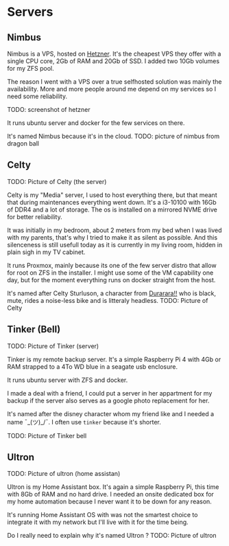 # Servers

## Nimbus

Nimbus is a VPS, hosted on [Hetzner](https://hetzner.com/). It's the cheapest VPS they offer with a single CPU core, 2Gb of RAM and 20Gb of SSD. I added two 10Gb volumes for my ZFS pool.

The reason I went with a VPS over a true selfhosted solution was mainly the availability. More and more people around me depend on my services so I need some reliability.

TODO: screenshot of hetzner

It runs ubuntu server and docker for the few services on there.

It's named Nimbus because it's in the cloud.
TODO: picture of nimbus from dragon ball

## Celty

TODO: Picture of Celty (the server)

Celty is my "Media" server, I used to host everything there, but that meant that during maintenances everything went down.
It's a i3-10100 with 16Gb of DDR4 and a lot of storage. The os is installed on a mirrored NVME drive for better reliability.

It was initially in my bedroom, about 2 meters from my bed when I was lived with my parents, that's why I tried to make it as silent as possible. And this silenceness is still usefull today as it is currently in my living room, hidden in plain sigh in my TV cabinet.

It runs Proxmox, mainly because its one of the few server distro that allow for root on ZFS in the installer. I might use some of the VM capability one day, but for the moment everything runs on docker straight from the host.

It's named after Celty Sturluson, a character from [Durarara!!](https://en.wikipedia.org/wiki/Durarara!!) who is black, mute, rides a noise-less bike and is litteraly headless.
TODO: Picture of Celty

## Tinker (Bell)

TODO: Picture of Tinker (server)

Tinker is my remote backup server. It's a simple Raspberry Pi 4 with 4Gb or RAM strapped to a 4To WD blue in a seagate usb enclosure.

It runs ubuntu server with ZFS and docker.

I made a deal with a friend, I could put a server in her appartment for my backup if the server also serves as a google photo replacement for her.

It's named after the disney character whom my friend like and I needed a name ¯\_(ツ)\_/¯. I often use `tinker` because it's shorter.

TODO: Picture of Tinker bell

## Ultron

TODO: Picture of ultron (home assistan)

Ultron is my Home Assistant box. It's again a simple Raspberry Pi, this time with 8Gb of RAM and no hard drive. I needed an onsite dedicated box for my home automation because I never want it to be down for any reason.

It's running Home Assistant OS with was not the smartest choice to integrate it with my network but I'll live with it for the time being.

Do I really need to explain why it's named Ultron ?
TODO: Picture of ultron
